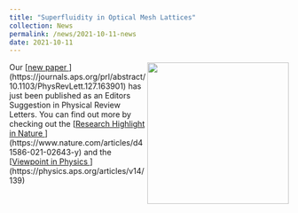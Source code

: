 ```yaml
---
title: "Superfluidity in Optical Mesh Lattices"
collection: News
permalink: /news/2021-10-11-news
date: 2021-10-11
---
```

<img src="{{ '/images/Gitter2.jpg}}" width='255' align='right' />
Our [<u>new paper </u>](https://journals.aps.org/prl/abstract/10.1103/PhysRevLett.127.163901) has just been published as an Editors Suggestion in Physical Review Letters. You can find out more by checking out the [<u>Research Highlight in Nature </u>](https://www.nature.com/articles/d41586-021-02643-y) and the [<u>Viewpoint in Physics </u>](https://physics.aps.org/articles/v14/139)

